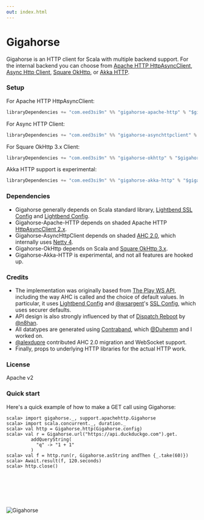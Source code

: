 ```yaml
---
out: index.html
---
```


  [AHC]: https://github.com/AsyncHttpClient/async-http-client/tree/1.9.x
  [netty]: http://netty.io
  [okhttp]: http://square.github.io/okhttp/
  [sslconfig]: https://github.com/lightbend/ssl-config
  [config]: https://github.com/lightbend/config
  [ws]: https://www.playframework.com/documentation/2.5.x/ScalaWS
  [dispatch]: https://dispatchhttp.org/Dispatch.html
  [contraband]: http://www.scala-sbt.org/contraband/
  [akkahttp]: http://doc.akka.io/docs/akka-http/current/scala.html
  [apachehttp]: https://hc.apache.org/httpcomponents-asyncclient-4.1.x/index.html
  [@wsargent]: https://github.com/wsargent
  [@n8han]: https://github.com/n8han
  [@Duhemm]: https://github.com/Duhemm
  [@alexdupre]: https://github.com/alexdupre

Gigahorse
=========

Gigahorse is an HTTP client for Scala with multiple backend support.
For the internal backend you can choose from [Apache HTTP HttpAsyncClient][apachehttp], [Async Http Client][AHC], [Square OkHttp][okhttp], or [Akka HTTP][akkahttp].

### Setup

For Apache HTTP HttpAsyncClient:

```scala
libraryDependencies += "com.eed3si9n" %% "gigahorse-apache-http" % "$gigahorse_version$"
```

For Async HTTP Client:

```scala
libraryDependencies += "com.eed3si9n" %% "gigahorse-asynchttpclient" % "$gigahorse_version$"
```

For Square OkHttp 3.x Client:

```scala
libraryDependencies += "com.eed3si9n" %% "gigahorse-okhttp" % "$gigahorse_version$"
```

Akka HTTP support is experimental:

```scala
libraryDependencies += "com.eed3si9n" %% "gigahorse-akka-http" % "$gigahorse_version$"
```

### Dependencies

- Gigahorse generally depends on Scala standard library, [Lightbend SSL Config][sslconfig] and [Lightbend Config][config].
- Gigahorse-Apache-HTTP depends on shaded Apache HTTP [HttpAsyncClient 2.x][apachehttp].
- Gigahorse-AsyncHttpClient depends on shaded [AHC 2.0][AHC], which internally uses [Netty 4][netty].
- Gigahorse-OkHttp depends on Scala and [Square OkHttp 3.x][okhttp].
- Gigahorse-Akka-HTTP is experimental, and not all features are hooked up.

### Credits

- The implementation was originally based from [The Play WS API][ws],
  including the way AHC is called and the choice of default values.
  In particular, it uses [Lightbend Config][config] and [@wsargent][@wsargent]'s [SSL Config][sslconfig],
  which uses securer defaults.
- API design is also strongly influenced by that of [Dispatch Reboot][dispatch] by [@n8han][@n8han].
- All datatypes are generated using [Contraband][contraband], which [@Duhemm][@Duhemm] and I worked on.
- [@alexdupre][@alexdupre] contributed AHC 2.0 migration and WebSocket support.
- Finally, props to underlying HTTP libraries for the actual HTTP work.

### License

Apache v2

### Quick start

Here's a quick example of how to make a GET call using Gigahorse:

```console
scala> import gigahorse._, support.apachehttp.Gigahorse
scala> import scala.concurrent._, duration._
scala> val http = Gigahorse.http(Gigahorse.config)
scala> val r = Gigahorse.url("https://api.duckduckgo.com").get.
         addQueryString(
           "q" -> "1 + 1"
         )
scala> val f = http.run(r, Gigahorse.asString andThen {_.take(60)})
scala> Await.result(f, 120.seconds)
scala> http.close()
```

<div style="margin: 100px"></div>

![Gigahorse](files/gigahorse.jpg)
